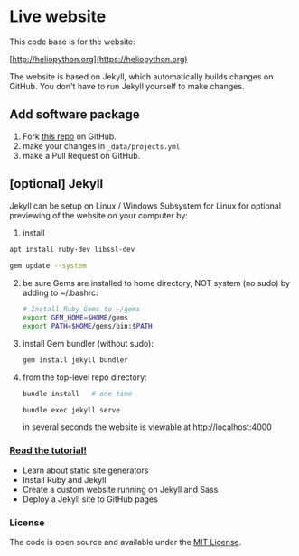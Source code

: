# Live website
This code base is for the website:

[http://heliopython.org](https://heliopython.org)

The website is based on Jekyll, which automatically builds changes on GitHub.
You don't have to run Jekyll yourself to make changes.

## Add software package

1. Fork [this repo](https://github.com/scivision/heliophysicsPy.github.io) on GitHub.
2. make your changes in `_data/projects.yml`
3. make a Pull Request on GitHub.

## [optional] Jekyll

Jekyll can be setup on Linux / Windows Subsystem for Linux for optional previewing of the website on your computer by:

1. install 
  ```sh
  apt install ruby-dev libssl-dev
   
  gem update --system
  ```
2. be sure Gems are installed to home directory, NOT system (no sudo) by adding to ~/.bashrc:
   ```sh
   # Install Ruby Gems to ~/gems
   export GEM_HOME=$HOME/gems
   export PATH=$HOME/gems/bin:$PATH
   ```
3. install Gem bundler (without sudo):
   ```sh
   gem install jekyll bundler
   ```
4. from the top-level repo directory:
   ```sh
   bundle install   # one time

   bundle exec jekyll serve
   ```
   in several seconds the website is viewable at http://localhost:4000

### [Read the tutorial!](https://taniarascia.com/make-a-static-website-with-jekyll)

- Learn about static site generators
- Install Ruby and Jekyll
- Create a custom website running on Jekyll and Sass
- Deploy a Jekyll site to GitHub pages

### License

The code is open source and available under the [MIT License](LICENSE.md).
